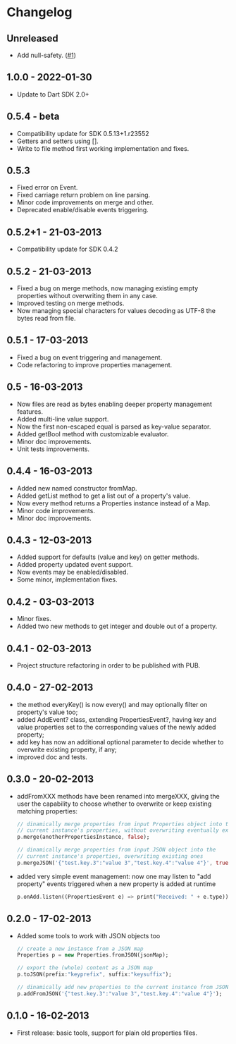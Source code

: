 # Changelog

## Unreleased

* Add null-safety. ([#1](https://github.com/vaind/properties.dart/pull/1))

## 1.0.0 - 2022-01-30

* Update to Dart SDK 2.0+

## 0.5.4 - beta

* Compatibility update for SDK 0.5.13+1.r23552
* Getters and setters using [].
* Write to file method first working implementation and fixes.

## 0.5.3

* Fixed error on Event.
* Fixed carriage return problem on line parsing.
* Minor code improvements on merge and other.
* Deprecated enable/disable events triggering.

## 0.5.2+1 - 21-03-2013

* Compatibility update for SDK 0.4.2

## 0.5.2 - 21-03-2013

* Fixed a bug on merge methods, now managing existing empty properties without overwriting them in any case.
* Improved testing on merge methods.
* Now managing special characters for values decoding as UTF-8 the bytes read from file.

## 0.5.1 - 17-03-2013

* Fixed a bug on event triggering and management.
* Code refactoring to improve properties management.

## 0.5 - 16-03-2013

* Now files are read as bytes enabling deeper property management features.
* Added multi-line value support.
* Now the first non-escaped equal is parsed as key-value separator.
* Added getBool method with customizable evaluator.
* Minor doc improvements.
* Unit tests improvements.

## 0.4.4 - 16-03-2013

* Added new named constructor fromMap.
* Added getList method to get a list out of a property's value.
* Now every method returns a Properties instance instead of a Map.
* Minor code improvements.
* Minor doc improvements.

## 0.4.3 - 12-03-2013

* Added support for defaults (value and key) on getter methods.
* Added property updated event support.
* Now events may be enabled/disabled.
* Some minor, implementation fixes.

## 0.4.2 - 03-03-2013

* Minor fixes.
* Added two new methods to get integer and double out of a property.

## 0.4.1 - 02-03-2013

* Project structure refactoring in order to be published with PUB.

## 0.4.0 - 27-02-2013

* the method everyKey() is now every() and may optionally filter on property's value too;
* added AddEvent? class, extending PropertiesEvent?, having key and value properties set to the corresponding values of the newly added property;
* add key has now an additional optional parameter to decide whether to overwrite existing property, if any;
* improved doc and tests.

## 0.3.0 - 20-02-2013

* addFromXXX methods have been renamed into mergeXXX, giving the user the capability to choose whether to overwrite or keep existing matching properties:

  ```dart
  // dinamically merge properties from input Properties object into the
  // current instance's properties, without overwriting eventually existing   properties
  p.merge(anotherPropertiesInstance, false);

  // dinamically merge properties from input JSON object into the
  // current instance's properties, overwriting existing ones
  p.mergeJSON('{"test.key.3":"value 3","test.key.4":"value 4"}', true);
  ```

* added very simple event management: now one may listen to "add property" events triggered when a new property is added at runtime

  ```dart
  p.onAdd.listen((PropertiesEvent e) => print("Received: " + e.type));
  ```

## 0.2.0 - 17-02-2013

* Added some tools to work with JSON objects too

   ```dart
   // create a new instance from a JSON map
   Properties p = new Properties.fromJSON(jsonMap);

   // export the (whole) content as a JSON map
   p.toJSON(prefix:"keyprefix", suffix:"keysuffix");

   // dinamically add new properties to the current instance from JSON
   p.addFromJSON('{"test.key.3":"value 3","test.key.4":"value 4"}');
   ```

## 0.1.0 - 16-02-2013

* First release: basic tools, support for plain old properties files.

